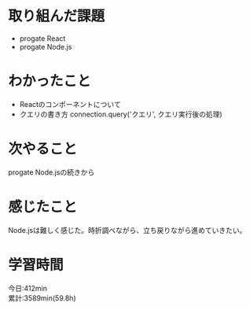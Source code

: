 # 取り組んだ課題  
- progate React 
- progate Node.js 
# わかったこと   
- Reactのコンポーネントについて
- クエリの書き方 connection.query('クエリ', クエリ実行後の処理)  
# 次やること
progate Node.jsの続きから
# 感じたこと
Node.jsは難しく感じた。時折調べながら、立ち戻りながら進めていきたい。
# 学習時間  
今日:412min  
累計:3589min(59.8h)  
